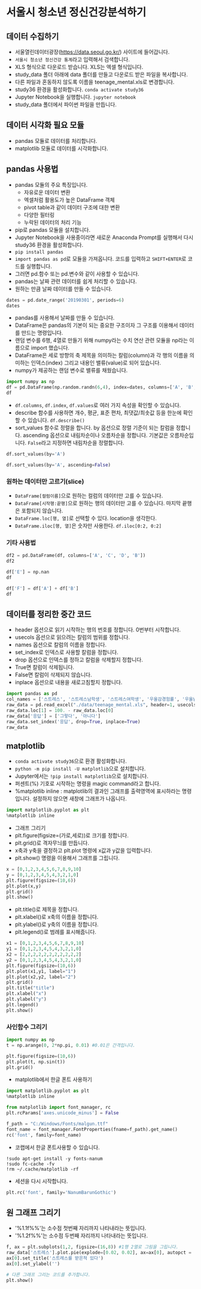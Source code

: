 # 서울시 청소년 정신건강분석하기
## 데이터 수집하기
* 서울열린데이터광장(https://data.seoul.go.kr/) 사이트에 들어갑니다.
* ```서울시 청소년 정신건강 통계```라고 입력해서 검색합니다.
* XLS 형식으로 다운로드 받습니다. XLS는 엑셀 형식입니다.
* study_data 폴더 아래에 data 폴더를 만들고 다운로드 받은 파일을 복사합니다.
* 다른 파일과 혼동하지 않도록 이름을 teenage_mental.xls로 변경합니다.
* study36 환경을 활성화합니다. ```conda activate study36```
* Jupyter Notebook을 실행합니다. ```jupyter notebook```
* study_data 폴더에서 파이썬 파일을 만듭니다.

## 데이터 시각화 필요 모듈
* pandas 모듈로 데이터를 처리합니다.
* matplotlib 모듈로 데이터를 시각화합니다.

## pandas 사용법
* pandas 모듈의 주요 특징입니다.
  * 자유로운 데이터 변환
  * 엑셀처럼 활용도가 높은 DataFrame 객체
  * pivot table과 같이 데이터 구조에 대한 변환
  * 다양한 필터링
  * 누락된 데이터의 처리 기능
* pip로 pandas 모듈을 설치합니다.
* Jupyter Notebook을 사용중이라면 새로운 Anaconda Prompt를 실행해서 다시 study36 환경을 활성화합니다.
*   ```pip install pandas```
* ```import pandas as pd```로 모듈을 가져옵니다. 코드를 입력하고 ```SHIFT+ENTER```로 코드를 실행합니다.
* 그러면 pd.함수 또는 pd.변수와 같이 사용할 수 있습니다.
* pandas는 날짜 관련 데이터를 쉽게 처리할 수 있습니다.
* 원하는 만큼 날짜 데이터를 만들 수 있습니다.
```python
dates = pd.date_range('20190301', periods=6)
dates
```

* pandas를 사용해서 날짜를 만들 수 있습니다.
* DataFrame은 pandas의 기본이 되는 중요한 구조이자 그 구조를 이용해서 데이터를 만드는 명령입니다.
* 랜덤 변수를 6행, 4열로 만들기 위해 numpy라는 수치 연산 관련 모듈을 np라는 이름으로 import 했습니다.
* DataFrame은 세로 방향의 축 제목을 의미하는 칼럼(column)과 각 행의 이름을 의미하는 인덱스(index) 그리고 내용인 밸류(value)로 되어 있습니다.
* numpy가 제공하는 랜덤 변수로 밸류를 채웠습니다.
```python
import numpy as np
df = pd.DataFrame(np.random.randn(6,4), index=dates, columns=['A', 'B', 'C', 'D'])
df
```
* ```df.columns```, ```df.index```, ```df.values```로 여러 가지 속성을 확인할 수 있습니다.
* describe 함수를 사용하면 개수, 평균, 표준 편차, 최댓값/최솟값 등을 한눈에 확인할 수 있습니다. ```df.describe()```
* sort_values 함수로 정렬을 합니다. by 옵션으로 정렬 기준이 되는 칼럼을 정합니다. ascending 옵션으로 내림차순이나 오름차순을 정합니다. 기본값은 오름차순입니다. ```False```라고 지정하면 내림차순을 정렬합니다.
```python
df.sort_values(by='A')
```
```python
df.sort_values(by='A', ascending=False)
```

### 원하는 데이터만 고르기(slice)
* ```DataFrame[컬럼이름]```으로 원하는 컬럼의 데이터만 고를 수 있습니다.
* ```DataFrame[시작행:끝행]```으로 원하는 행의 데이터만 고를 수 있습니다. 마지막 끝행은 포함되지 않습니다.
* ```DataFrame.loc[행, 열]```로 선택할 수 있다. location을 생각한다.
* ```DataFrame.iloc[행, 열]```은 숫자만 사용한다. ```df.iloc[0:2, 0:2]```

### 기타 사용법
```python
df2 = pd.DataFrame(df, columns=['A', 'C', 'D', 'B'])
df2
```

```python
df['E'] = np.nan
df
```

```python
df['F'] = df['A'] + df['B']
df
```

## 데이터를 정리한 중간 코드
* header 옵션으로 읽기 시작하는 행의 번호를 정합니다. 0번부터 시작합니다.
* usecols 옵션으로 읽으려는 칼럼의 범위를 정합니다.
* names 옵션으로 칼럼의 이름을 정합니다.
* set_index로 인덱스로 사용할 칼럼을 정합니다.
 * drop 옵션으로 인덱스를 정하고 칼럼을 삭제할지 정합니다.
  * True면 칼럼이 삭제됩니다.
  * False면 칼럼이 삭제되지 않습니다.
 * inplace 옵션으로 내용을 새로고침할지 정합니다. 
```python
import pandas as pd
col_names = ['스트레스', '스트레스남학생', '스트레스여학생', '우울감경험률', '우울남학생', '우울여학생', '자살생각율', '자살남학생', '자살여학생']
raw_data = pd.read_excel("./data/teenage_mental.xls", header=1, usecols="C:K", names=col_names)
raw_data.loc[1] = 100. - raw_data.loc[0]
raw_data['응답'] = ['그렇다', '아니다']
raw_data.set_index('응답', drop=True, inplace=True)
raw_data
```

## matplotlib
* ```conda activate study36```으로 환경 활성화합니다.
* ```python -m pip install -U matplotlib```으로 설치합니다.
* Jupyter에서는 ```!pip install matplotlib```으로 설치합니다.
* 퍼센트(%) 기호로 시작하는 명령을 magic command라고 합니다.
* %matplotlib inline : matplotlib의 결과인 그래프를 출력영역에 표시하라는 명령입니다. 설정하지 않으면 새창에 그래프가 나옵니다.
```python
import matplotlib.pyplot as plt
%matplotlib inline
```
* 그래프 그리기
* plt.figure(figsize=(가로,세로))로 크기를 정합니다.
* plt.grid()로 격자무늬를 만듭니다.
* x축과 y축을 결정하고 plt.plot 명령에 x값과 y값을 입력합니다.
* plt.show() 명령을 이용해서 그래프를 그립니다.
```python
x = [0,1,2,3,4,5,6,7,8,9,10]
y = [0,1,2,3,4,5,4,3,2,1,0]
plt.figure(figsize=(10,6))
plt.plot(x,y)
plt.grid()
plt.show()
```
* plt.title()로 제목을 정합니다.
* plt.xlabel()로 x축의 이름을 정합니다.
* plt.ylabel()로 y축의 이름을 정합니다.
* plt.legend()로 범례를 표시해줍니다.
```python
x1 = [0,1,2,3,4,5,6,7,8,9,10]
y1 = [0,1,2,3,4,5,4,3,2,1,0]
x2 = [2,2,2,2,2,2,2,2,2,2,2]
y2 = [0,1,2,3,4,5,4,3,2,1,0]
plt.figure(figsize=(10,6))
plt.plot(x1,y1, label="1")
plt.plot(x2,y2, label="2")
plt.grid()
plt.title("title")
plt.xlabel("x")
plt.ylabel("y")
plt.legend()
plt.show()
```

### 사인함수 그리기
```python
import numpy as np
t = np.arange(0, 2*np.pi, 0.01) #0.01은 간격입니다.

plt.figure(figsize=(10,6))
plt.plot(t, np.sin(t))
plt.grid()
```

* matplotlib에서 한글 폰트 사용하기
```python
import matplotlib.pyplot as plt
%matplotlib inline

from matplotlib import font_manager, rc
plt.rcParams['axes.unicode_minus'] = False

f_path = "C:/Windows/Fonts/malgun.ttf"
font_name = font_manager.FontProperties(fname=f_path).get_name()
rc('font', family=font_name)
```

* 코랩에서 한글 폰트사용할 수 있습니다.
```
!sudo apt-get install -y fonts-nanum
!sudo fc-cache -fv
!rm ~/.cache/matplotlib -rf
```
* 세션을 다시 시작합니다.
```python
plt.rc('font', family='NanumBarunGothic') 
```

## 원 그래프 그리기
* '%1.1f%%'는 소수점 첫번째 자리까지 나타내라는 뜻입니다.
 * '%1.2f%%'는 소수점 두번째 자리까지 나타내라는 뜻입니다.
```python
f, ax = plt.subplots(1,2, figsize=(16,8)) #1행 2열로 그림을 그립니다.
raw_data['스트레스'].plot.pie(explode=[0.02, 0.02], ax=ax[0], autopct = '%1.1f%%')
ax[0].set_title('스트레스를 받은적 있다')
ax[0].set_ylabel('')

# 다른 그래프 그리는 코드를 추가합니다.
plt.show()
```




  
